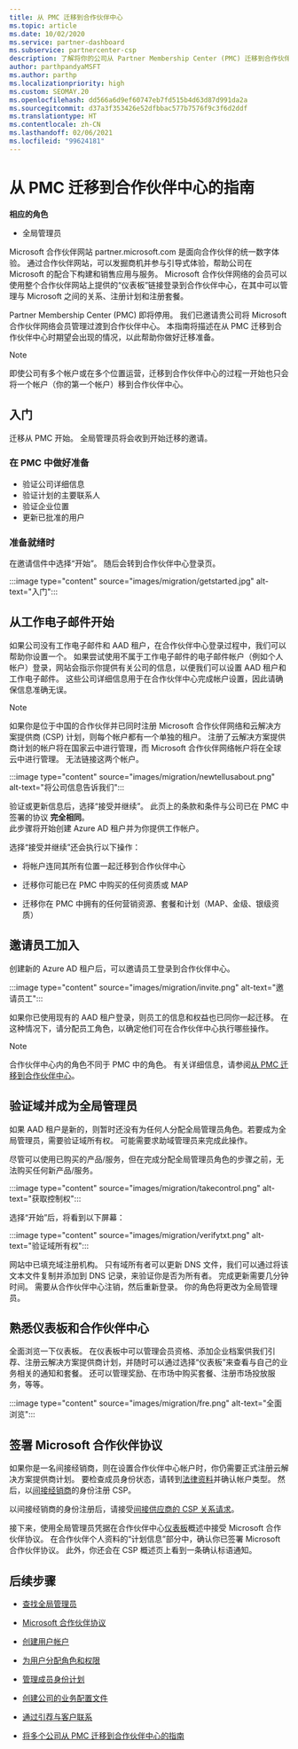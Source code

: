 ```yaml
---
title: 从 PMC 迁移到合作伙伴中心
ms.topic: article
ms.date: 10/02/2020
ms.service: partner-dashboard
ms.subservice: partnercenter-csp
description: 了解将你的公司从 Partner Membership Center (PMC) 迁移到合作伙伴中心的方式，包括需要遵循的步骤。
author: parthpandyaMSFT
ms.author: parthp
ms.localizationpriority: high
ms.custom: SEOMAY.20
ms.openlocfilehash: dd566a6d9ef60747eb7fd515b4d63d87d991da2a
ms.sourcegitcommit: d37a3f353426e52dfbbac577b7576f9c3f6d2ddf
ms.translationtype: HT
ms.contentlocale: zh-CN
ms.lasthandoff: 02/06/2021
ms.locfileid: "99624181"
---
```

# <a name="guide-to-migrating-from-pmc-to-partner-center"></a>从 PMC 迁移到合作伙伴中心的指南

**相应的角色**

- 全局管理员

Microsoft 合作伙伴网站 partner.microsoft.com 是面向合作伙伴的统一数字体验。 通过合作伙伴网站，可以发掘商机并参与引导式体验，帮助公司在 Microsoft 的配合下构建和销售应用与服务。 Microsoft 合作伙伴网络的会员可以使用整个合作伙伴网站上提供的“仪表板”链接登录到合作伙伴中心，在其中可以管理与 Microsoft 之间的关系、注册计划和注册套餐。

Partner Membership Center (PMC) 即将停用。 我们已邀请贵公司将 Microsoft 合作伙伴网络会员管理过渡到合作伙伴中心。 本指南将描述在从 PMC 迁移到合作伙伴中心时期望会出现的情况，以此帮助你做好迁移准备。

>[!NOTE]
>即使公司有多个帐户或在多个位置运营，迁移到合作伙伴中心的过程一开始也只会将一个帐户（你的第一个帐户）移到合作伙伴中心。

## <a name="get-started"></a>入门

迁移从 PMC 开始。 全局管理员将会收到开始迁移的邀请。

### <a name="prepare-in-pmc"></a>在 PMC 中做好准备

- 验证公司详细信息
- 验证计划的主要联系人
- 验证企业位置
- 更新已批准的用户

### <a name="when-youre-ready"></a>准备就绪时

在邀请信件中选择“开始”。 随后会转到合作伙伴中心登录页。

:::image type="content" source="images/migration/getstarted.jpg" alt-text="入门":::

## <a name="start-with-your-work-email"></a>从工作电子邮件开始

如果公司没有工作电子邮件和 AAD 租户，在合作伙伴中心登录过程中，我们可以帮助你设置一个。 如果尝试使用不属于工作电子邮件的电子邮件帐户（例如个人帐户）登录，网站会指示你提供有关公司的信息，以便我们可以设置 AAD 租户和工作电子邮件。 这些公司详细信息用于在合作伙伴中心完成帐户设置，因此请确保信息准确无误。

>[!NOTE]
>如果你是位于中国的合作伙伴并已同时注册 Microsoft 合作伙伴网络和云解决方案提供商 (CSP) 计划，则每个帐户都有一个单独的租户。 注册了云解决方案提供商计划的帐户将在国家云中进行管理，而 Microsoft 合作伙伴网络帐户将在全球云中进行管理。 无法链接这两个帐户。

:::image type="content" source="images/migration/newtellusabout.png" alt-text="将公司信息告诉我们":::

验证或更新信息后，选择“接受并继续”。
此页上的条款和条件与公司已在 PMC 中签署的协议 **完全相同**。  
此步骤将开始创建 Azure AD 租户并为你提供工作帐户。

选择“接受并继续”还会执行以下操作：

- 将帐户连同其所有位置一起迁移到合作伙伴中心

- 迁移你可能已在 PMC 中购买的任何资质或 MAP

- 迁移你在 PMC 中拥有的任何营销资源、套餐和计划（MAP、金级、银级资质）

## <a name="invite-employees-to-join-you"></a>邀请员工加入

创建新的 Azure AD 租户后，可以邀请员工登录到合作伙伴中心。

:::image type="content" source="images/migration/invite.png" alt-text="邀请员工":::

如果你已使用现有的 AAD 租户登录，则员工的信息和权益也已同你一起迁移。 在这种情况下，请分配员工角色，以确定他们可在合作伙伴中心执行哪些操作。 

>[!NOTE] 
>合作伙伴中心内的角色不同于 PMC 中的角色。 有关详细信息，请参阅[从 PMC 迁移到合作伙伴中心](move-pmc-pc-map.md)。

## <a name="verify-your-domain-and-become-a-global-admin"></a>验证域并成为全局管理员  

如果 AAD 租户是新的，则暂时还没有为任何人分配全局管理员角色。若要成为全局管理员，需要验证域所有权。 可能需要求助域管理员来完成此操作。

尽管可以使用已购买的产品/服务，但在完成分配全局管理员角色的步骤之前，无法购买任何新产品/服务。

:::image type="content" source="images/migration/takecontrol.png" alt-text="获取控制权":::

选择“开始”后，将看到以下屏幕：

:::image type="content" source="images/migration/verifytxt.png" alt-text="验证域所有权":::

网站中已填充域注册机构。 只有域所有者可以更新 DNS 文件，我们可以通过将该文本文件复制并添加到 DNS 记录，来验证你是否为所有者。 完成更新需要几分钟时间。 需要从合作伙伴中心注销，然后重新登录。 你的角色将更改为全局管理员。

## <a name="get-acquainted-with-your-dashboard-and-partner-center"></a>熟悉仪表板和合作伙伴中心

全面浏览一下仪表板。 在仪表板中可以管理会员资格、添加企业档案供我们引荐、注册云解决方案提供商计划，并随时可以通过选择“仪表板”来查看与自己的业务相关的通知和套餐。 还可以管理奖励、在市场中购买套餐、注册市场投放服务，等等。  

:::image type="content" source="images/migration/fre.png" alt-text="全面浏览":::

## <a name="sign-the-microsoft-partner-agreement"></a>签署 Microsoft 合作伙伴协议

如果你是一名间接经销商，则在设置合作伙伴中心帐户时，你仍需要正式注册云解决方案提供商计划。 要检查成员身份状态，请转到[法律资料](https://partner.microsoft.com/pcv/accountsettings/partnerprofile)并确认帐户类型。 然后，以[间接经销商](enrolling-in-the-csp-program.md)的身份注册 CSP。

 以间接经销商的身份注册后，请接受[间接供应商的 CSP 关系请求](indirect-reseller-tasks-in-partner-center.md)。

接下来，使用全局管理员凭据在合作伙伴中心[仪表板](https://partner.microsoft.com/pvc/dashboard)概述中接受 Microsoft 合作伙伴协议。 在合作伙伴个人资料的“计划信息”部分中，确认你已签署 Microsoft 合作伙伴协议。 此外，你还会在 CSP 概述页上看到一条确认标语通知。 

## <a name="next-steps"></a>后续步骤

- [查找全局管理员](become-global-admin.md)

- [Microsoft 合作伙伴协议](microsoft-partner-agreement.md)

- [创建用户帐户](create-user-accounts-and-set-permissions.md)

- [为用户分配角色和权限](permissions-overview.md)

- [管理成员身份计划](renew-mpn-offers.md)

- [创建公司的业务配置文件](create-a-marketing-profile.md)

- [通过引荐与客户联系](manage-leads.md)

- [将多个公司从 PMC 迁移到合作伙伴中心的指南](move-multiple-companies.md)
